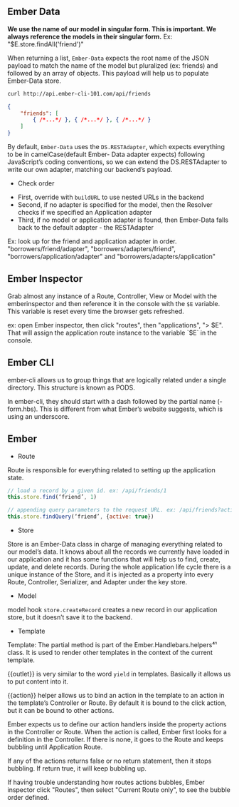 ## Ember Data

**We use the name of our model in singular form. This is important. We always reference the models in their singular form.** Ex: "$E.store.findAll('friend')"

When returning a list, `Ember-Data` expects the root name of the JSON payload to match the name of the model but pluralized (ex: friends) and followed by an array of objects. This payload will help us to populate Ember-Data store.

```bash
curl http://api.ember-cli-101.com/api/friends
```
```json
{
    "friends": [
        { /*...*/ }, { /*...*/ }, { /*...*/ }
    ]
}
```

By default, `Ember-Data` uses the `DS.RESTAdapter`, which expects everything to be in camelCase(default Ember-
Data adapter expects) following JavaScript’s coding conventions, so we can extend the DS.RESTAdapter to write our own adapter, matching our backend’s payload.

- Check order

* First, override with `buildURL` to use nested URLs in the backend
* Second, if no adapter is specified for the model, then the Resolver checks if we specified an Application adapter
* Third, if no model or application adapter is found, then Ember-Data falls back to the default adapter - the RESTAdapter

Ex: look up for the friend and application adapter in order. "borrowers/friend/adapter", "borrowers/adapters/friend", "borrowers/application/adapter" and "borrowers/adapters/application"

## Ember Inspector

Grab almost any instance of a Route, Controller, View or Model with the emberinspector and then reference it in the console with the `$E` variable. This variable is reset every time the browser gets refreshed.

ex: open Ember inspector, then click "routes", then "applications", "> $E". That will assign the application route instance to the variable `$E` in the console.

## Ember CLI

ember-cli allows us to group things that are logically related under a single directory. This structure is known as PODS.

In ember-cli, they should start with a dash followed by the partial name (-form.hbs). This is different from what Ember’s website suggests, which is using an underscore.

## Ember

- Route

Route is responsible for everything related to setting up the application state.

```js
// load a record by a given id. ex: /api/friends/1
this.store.find(‘friend’, 1)

// appending query parameters to the request URL. ex: /api/friends?active=true
this.store.findQuery(‘friend’, {active: true})
```

- Store

Store is an Ember-Data class in charge of managing everything related to our model’s data. It knows about all the records we
currently have loaded in our application and it has some functions that will help us to find, create, update, and delete records. During the whole application life cycle there is a unique instance of the Store, and it is injected as a property into every Route, Controller, Serializer, and Adapter under the key store.

- Model

model hook `store.createRecord` creates a new record in our application store, but it doesn’t save it to the backend.

- Template

Template: The partial method is part of the Ember.Handlebars.helpers⁴¹ class. It is used to render other templates in the context of the current template.

{{outlet}} is very similar to the word `yield` in templates. Basically it allows us to put content into it.

{{action}} helper allows us to bind an action in the template to an action in the template’s Controller or Route. By default it is bound to the click action, but it can be bound to other actions.

Ember expects us to define our action handlers inside the property actions in the Controller or Route. When the action is called, Ember first looks for a definition in the Controller. If there is none, it goes to the Route and keeps bubbling until Application Route.

If any of the actions returns false or no return statement, then it stops bubbling. If return true, it will keep bubbling up.

If having trouble understanding how routes actions bubbles, Ember inspector click "Routes", then select "Current Route only", to see the bubble order defined.
